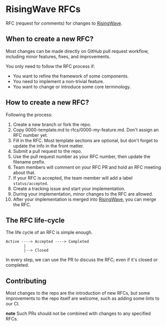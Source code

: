 # RisingWave RFCs

RFC (request for comments) for changes to [RisingWave][risingwave].

## When to create a new RFC?

Most changes can be made directly on GitHub pull request workflow, including minor features, fixes, and improvements.

You only need to follow the RFC process if:

* You want to refine the framework of some components.
* You need to implement a non-trivial feature.
* You want to change or introduce some core terminology.

## How to create a new RFC?

Following the process:

1. Create a new branch or fork the repo.
2. Copy 0000-template.md to rfcs/0000-my-feature.md. Don't assign an RFC number yet.
3. Fill in the RFC. Most template sections are optional, but don't forget to update the info in the front matter.
4. Submit a pull request to the repo.
5. Use the pull request number as your RFC number, then update the filename prefix.
6. Team members will comment on your RFC PR and hold an RFC meeting about that.
7. If your RFC is accepted, the team member will add a label `status/accepted`.
8. Create a tracking issue and start your implementation.
9. During your implementation, minor changes to the RFC are allowed.
10. After your implementation is merged into [RisingWave][risingwave], you can merge the RFC.

## The RFC life-cycle

The life cycle of an RFC is simple enough.

```plain
Active ----> Accepted ----> Completed
        |
        |--> Closed
```

In every step, we can use the PR to discuss the RFC; even if it's closed or completed.

## Contributing

Most changes to the repo are the introduction of new RFCs, but some improvements to the repo itself are welcome, such as adding some lints to our CI.

**note**
Such PRs should not be combined with changes to any specified RFCs.

[risingwave]: https://github.com/risingwavelabs/risingwave
